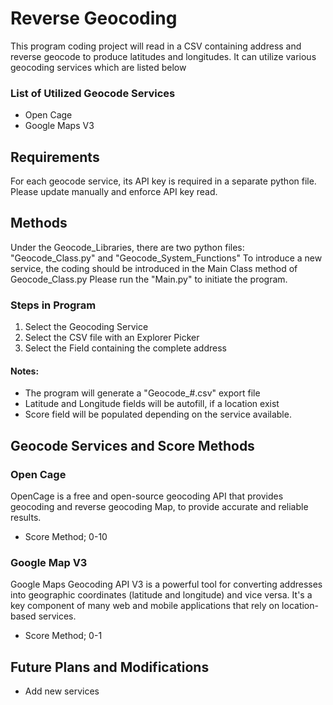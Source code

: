 # Reverse Geocoding 

This program coding project will read in a CSV containing address and reverse geocode to produce latitudes and longitudes.
It can utilize various geocoding services which are listed below

### List of Utilized Geocode Services
*  Open Cage
*  Google Maps V3

## Requirements
For each geocode service, its API key is required in a separate python file. Please update manually and enforce API key read.

## Methods
Under the Geocode_Libraries, there are two python files: "Geocode_Class.py" and "Geocode_System_Functions"
To introduce a new service, the coding should be introduced in the Main Class method of Geocode_Class.py
Please run the "Main.py" to initiate the program.

### Steps in Program
1.  Select the Geocoding Service
2.  Select the CSV file with an Explorer Picker
3.  Select the Field containing the complete address 

#### Notes:
* The program will generate a "Geocode_#.csv" export file
* Latitude and Longitude fields will be autofill, if a location exist
* Score field will be populated depending on the service available.


## Geocode Services and Score Methods
### Open Cage
OpenCage is a free and open-source geocoding API that provides geocoding and reverse geocoding 
Map, to provide accurate and reliable results.
* Score Method; 0-10

### Google Map V3
Google Maps Geocoding API V3 is a powerful tool for converting addresses into geographic coordinates (latitude and longitude) and vice versa. 
It's a key component of many web and mobile applications that rely on location-based services.
* Score Method; 0-1


## Future Plans and Modifications
* Add new services

